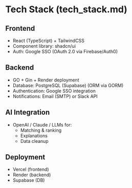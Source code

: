 # Tech Stack (tech_stack.md)

## Frontend

- React (TypeScript) + TailwindCSS
- Component library: shadcn/ui
- Auth: Google SSO (OAuth 2.0 via Firebase/Auth0)

## Backend

- GO + Gin + Render deployment
- Database: PostgreSQL (Supabase) (ORM via GORM)
- Authentication: Google SSO integration
- Notifications: Email (SMTP) or Slack API

## AI Integration

- OpenAI / Claude / LLMs for:
  - Matching & ranking
  - Explanations
  - Data cleanup

## Deployment

- Vercel (frontend)
- Render (backend)
- Supabase (DB)
